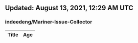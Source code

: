 ## Updated: August 13, 2021, 12:29 AM UTC


### indeedeng/Mariner-Issue-Collector
|**Title**|**Age**|
|:----|:----|